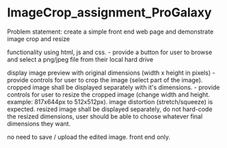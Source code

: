 # ImageCrop_assignment_ProGalaxy

Problem statement:
create a simple front end web page and demonstrate image crop and resize

functionality using html, js and css. - provide a button for user to browse and select a png/jpeg file from their local hard drive

display image preview with original dimensions (width x height in pixels) - provide controls for user to crop the image (select part of the image). cropped image shall be displayed separately with it's dimensions. - provide controls for user to resize the cropped image (change width and height. example: 817x644px to 512x512px). image distortion (stretch/squeeze) is expected. resized image shall be displayed separately, do not hard-code the resized dimensions, user should be able to choose whatever final dimensions they want.

no need to save / upload the edited image. front end only.
